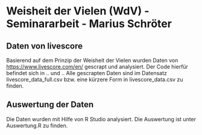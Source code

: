 # Weisheit der Vielen (WdV) - Seminararbeit - Marius Schröter
## Daten von livescore
Basierend auf dem Prinzip der Weisheit der Vielen wurden Daten von https://www.livescore.com/en/ gescrapt und analysiert.
Der Code hierfür befindet sich in .. und ..
Alle gescrapten Daten sind im Datensatz livescore_data_full.csv bzw. eine kürzere Form in livescore_data.csv zu finden.
## Auswertung der Daten
Die Daten wurden mit Hilfe von R Studio analysiert. Die Auswertung ist unter Auswertung.R zu finden.

